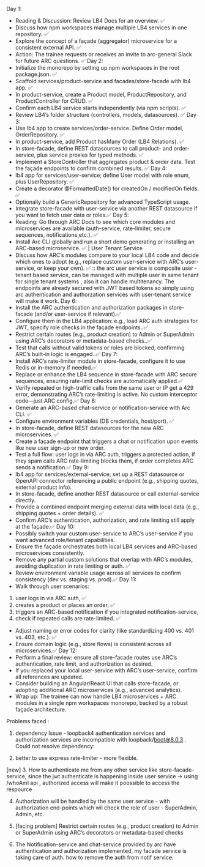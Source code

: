 Day 1:
- Reading & Discussion: Review LB4 Docs for an overview. ✅
- Discuss how npm workspaces manage multiple LB4 services in one repository. ✅
- Explore the concept of a façade (aggregator) microservice for a consistent external API. ✅
- Action: The trainee requests or receives an invite to arc-general Slack for future ARC questions. ✅
Day 2:
- Initialize the monorepo by setting up npm workspaces in the root package.json. ✅
- Scaffold services/product-service and facades/store-facade with lb4 app. ✅
- In product-service, create a Product model, ProductRepository, and ProductController for CRUD. ✅
- Confirm each LB4 service starts independently (via npm scripts). ✅
- Review LB4’s folder structure (controllers, models, datasources). ✅
Day 3:
- Use lb4 app to create services/order-service. Define Order model, OrderRepository. ✅
- In product-service, add Product hasMany Order (LB4 Relations). ✅
- In store-facade, define REST datasources to call product- and order-service, plus service proxies for typed methods. ✅
- Implement a StoreController that aggregates product & order data. Test the façade endpoints to confirm combined results. ✅
Day 4:
- lb4 app for services/user-service; define User model with role enum, plus UserRepository. ✅
- Create a decorator @FormattedDate() for createdOn / modifiedOn fields. ✅
- Optionally build a GenericRepository<T> for advanced TypeScript usage.
- Integrate store-facade with user-service via another REST datasource if you want to fetch user data or roles.✅
Day 5:
- Reading: Go through ARC Docs to see which core modules and microservices are available (auth-service, rate-limiter, secure sequences, notifications,etc.).  ✅
- Install Arc CLI globally and run a short demo generating or installing an ARC-based microservice. ✅ | User Tenant Service 
- Discuss how ARC’s modules compare to your local LB4 code and decide which ones to adopt (e.g., replace custom user-service with ARC’s user-service, or keep your own). ✅ :: the arc user service is composite user - tenant based service, can be managed with multiple user in same tenant for single tenant systems , also it can handle multitenancy. The endpoints are already secured with JWT based tokens so simply using arc authentication and authorzation services with user-tenant service will make it work.
Day 6:
- Install the ARC authentication and authorization packages in store-facade (and/or user-service if relevant).✅
- Configure them in the LB4 application: e.g., load ARC auth strategies for JWT, specify role checks in the façade endpoints..✅
- Restrict certain routes (e.g., product creation) to Admin or SuperAdmin using ARC’s decorators or metadata-based checks..✅
- Test that calls without valid tokens or roles are blocked, confirming ARC’s built-in logic is engaged..✅
Day 7:
- Install ARC’s rate-limiter module in store-facade, configure it to use Redis or in-memory if needed.✅
- Replace or enhance the LB4 sequence in store-facade with ARC secure sequences, ensuring rate-limit checks are automatically applied.✅
- Verify repeated or high-traffic calls from the same user or IP get a 429 error, demonstrating ARC’s rate-limiting is active. No custom interceptor code—just ARC config.✅
Day 8:
- Generate an ARC-based chat-service or notification-service with Arc CLI. ✅
- Configure environment variables (DB credentials, host/port). ✅
- In store-facade, define REST datasources for the new ARC microservices. ✅
- Create a façade endpoint that triggers a chat or notification upon events like new user sign-up or new order. 
- Test a full flow: user logs in via ARC auth, triggers a protected action, if they spam calls ARC rate-limiting blocks them, if order completes ARC sends a notification.✅
Day 9:
- lb4 app for services/external-service; set up a REST datasource or OpenAPI connector referencing a public endpoint (e.g., shipping quotes, external product info).
- In store-facade, define another REST datasource or call external-service directly. 
- Provide a combined endpoint merging external data with local data (e.g., shipping quotes + order details). ✅
- Confirm ARC’s authentication, authorization, and rate limiting still apply at the façade.✅
Day 10:
- Possibly switch your custom user-service to ARC’s user-service if you want advanced role/tenant capabilities.
- Ensure the façade orchestrates both local LB4 services and ARC-based microservices consistently.
- Remove any partial custom solutions that overlap with ARC’s modules, avoiding duplication in rate limiting or auth. ✅
- Review environment variable usage across all services to confirm consistency (dev vs. staging vs. prod).✅
Day 11:
- Walk through user scenarios: 
1) user logs in via ARC auth, ✅
2) creates a product or places an order, ✅
3) triggers an ARC-based notification if you integrated notification-service, 
4) check if repeated calls are rate-limited. ✅
- Adjust naming or error codes for clarity (like standardizing 400 vs. 401 vs. 403, etc.).  ✅
- Ensure domain logic (e.g., store flows) is consistent across all microservices.✅
Day 12:
- Perform a final review: ensure all store-facade routes use ARC’s authentication, rate limit, and authorization as desired.
- If you replaced your local user-service with ARC’s user-service, confirm all references are updated. 
- Consider building an Angular/React UI that calls store-facade, or adopting additional ARC microservices (e.g., advanced analytics). 
- Wrap up: The trainee can now handle LB4 microservices + ARC modules in a single npm workspaces monorepo, backed by a robust façade architecture.


Problems faced : 
1. dependency Issue - loopback4 authentication services and authorization services are incompatible with loopback/boot@8.0.3 .  
Could not resolve dependency:


2. better to use express rate-limiter - more flexible.


[new]
3. How to authenticate me from any other service like store-facade-service, since the jwt authenticate is happening inside user service
-> using /whoAmI api , authorized access will make it poossible to access the respource

4. Authorization will be handled by the same user service - with authorization end-points which wil check the role of user - SuperAdmin, Admin, etc.

5. [facing problem] Restrict certain routes (e.g., product creation) to Admin or SuperAdmin using ARC’s decorators or metadata-based checks

6. The Notification-service and chat-service provided by arc have authentication and authorization implemented, my facade service is taking care of auth. how to remove the auth from notif service.